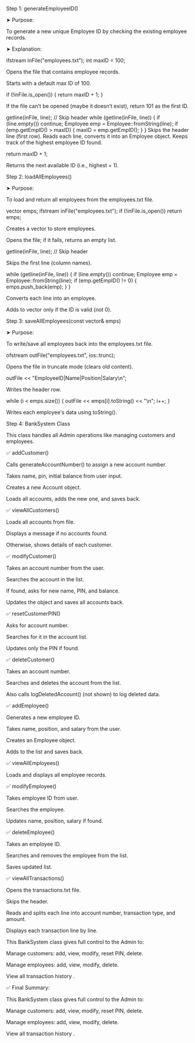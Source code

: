 Step 1: generateEmployeeID()

➤ Purpose:

To generate a new unique Employee ID by checking the existing employee records.

➤ Explanation:

ifstream inFile("employees.txt");
int maxID = 100;

Opens the file that contains employee records.

Starts with a default max ID of 100.

if (!inFile.is_open()) {
    return maxID + 1;
}

If the file can't be opened (maybe it doesn’t exist), return 101 as the first ID.


getline(inFile, line); // Skip header
while (getline(inFile, line)) {
    if (line.empty()) continue;
    Employee emp = Employee::fromString(line);
    if (emp.getEmpID() > maxID) {
        maxID = emp.getEmpID();
    }
}
Skips the header line (first row).
Reads each line, converts it into an Employee object.
Keeps track of the highest employee ID found.

return maxID + 1;

Returns the next available ID (i.e., highest + 1).


 Step 2: loadAllEmployees()

➤ Purpose:

To load and return all employees from the employees.txt file.

vector<Employee> emps;
ifstream inFile("employees.txt");
if (!inFile.is_open()) return emps;

Creates a vector to store employees.

Opens the file; if it fails, returns an empty list.


getline(inFile, line); // Skip header

Skips the first line (column names).


while (getline(inFile, line)) {
    if (line.empty()) continue;
    Employee emp = Employee::fromString(line);
    if (emp.getEmpID() != 0) {
        emps.push_back(emp);
    }
}

Converts each line into an employee.

Adds to vector only if the ID is valid (not 0).

 Step 3: saveAllEmployees(const vector<Employee>& emps)

➤ Purpose:

To write/save all employees back into the employees.txt file.

ofstream outFile("employees.txt", ios::trunc);

Opens the file in truncate mode (clears old content).


outFile << "EmployeeID|Name|Position|Salary\n";

Writes the header row.


while (i < emps.size()) {
    outFile << emps[i].toString() << "\n";
    i++;
}

Writes each employee's data using toString().




Step 4: BankSystem Class

This class handles all Admin operations like managing customers and employees.

✅ addCustomer()

Calls generateAccountNumber() to assign a new account number.

Takes name, pin, initial balance from user input.

Creates a new Account object.

Loads all accounts, adds the new one, and saves back.


✅ viewAllCustomers()

Loads all accounts from file.

Displays a message if no accounts found.

Otherwise, shows details of each customer.


✅ modifyCustomer()

Takes an account number from the user.

Searches the account in the list.

If found, asks for new name, PIN, and balance.

Updates the object and saves all accounts back.


✅ resetCustomerPIN()

Asks for account number.

Searches for it in the account list.

Updates only the PIN if found.

✅ deleteCustomer()

Takes an account number.

Searches and deletes the account from the list.

Also calls logDeletedAccount() (not shown) to log deleted data.


✅ addEmployee()

Generates a new employee ID.

Takes name, position, and salary from the user.

Creates an Employee object.

Adds to the list and saves back.


✅ viewAllEmployees()

Loads and displays all employee records.



✅ modifyEmployee()

Takes employee ID from user.

Searches the employee.

Updates name, position, salary if found.


✅ deleteEmployee()

Takes an employee ID.

Searches and removes the employee from the list.

Saves updated list.


✅ viewAllTransactions()

Opens the transactions.txt file.

Skips the header.

Reads and splits each line into account number, transaction type, and amount.

Displays each transaction line by line.



 

This BankSystem class gives full control to the Admin to:

Manage customers: add, view, modify, reset PIN, delete.

Manage employees: add, view, modify, delete.

View all transaction history .

✅ Final Summary:

This BankSystem class gives full control to the Admin to:

Manage customers: add, view, modify, reset PIN, delete.

Manage employees: add, view, modify, delete.

View all transaction history .
